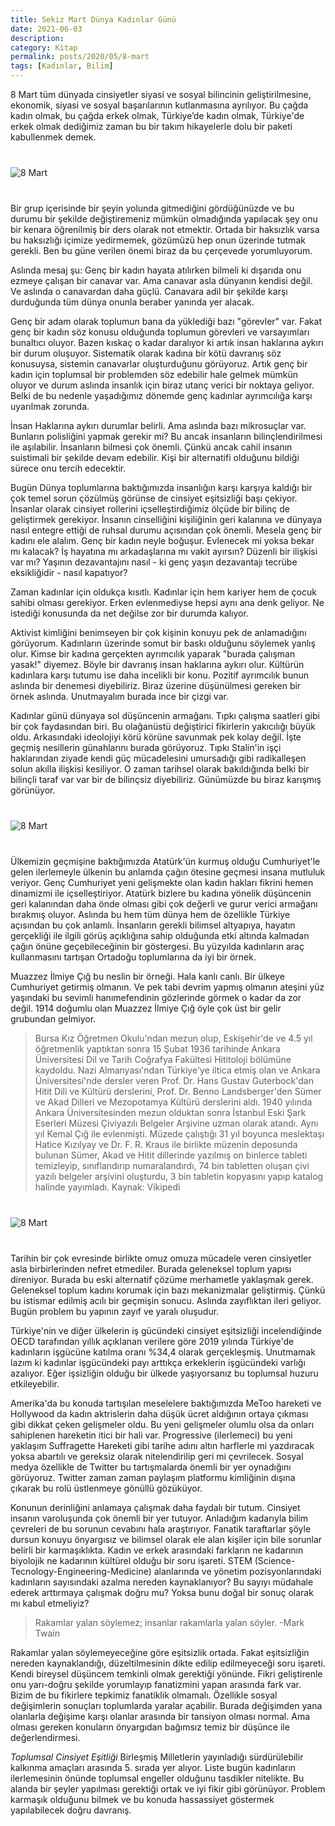 ```yaml
---
title: Sekiz Mart Dünya Kadınlar Günü
date: 2021-06-03
description: 
category: Kitap
permalink: posts/2020/05/8-mart
tags: [Kadınlar, Bilim]
---
```


8 Mart tüm dünyada cinsiyetler siyasi ve sosyal bilincinin geliştirilmesine, ekonomik, siyasi ve sosyal başarılarının kutlanmasına ayrılıyor. Bu çağda kadın olmak, bu çağda erkek olmak, Türkiye’de kadın olmak, Türkiye'de erkek olmak dediğimiz zaman bu bir takım hikayelerle dolu bir paketi kabullenmek demek. 

<div class="row" style="margin-bottom: 2.5rem; margin-top: 2.5rem;">
   <div class="ten columns"><img class="u-max-full-width" src="https://derinmavi.io/images/8march.jpg" alt="8 Mart"></div>
   <div class="two column"></div>
</div>

Bir grup içerisinde bir şeyin yolunda gitmediğini gördüğünüzde ve bu durumu bir şekilde değiştiremeniz mümkün olmadığında yapılacak şey onu bir kenara öğrenilmiş bir ders olarak not etmektir. Ortada bir haksızlık varsa bu haksızlığı içimize yedirmemek, gözümüzü hep onun üzerinde tutmak gerekli. Ben bu güne verilen önemi biraz da bu çerçevede yorumluyorum. 

Aslında mesaj şu: Genç bir kadın hayata atılırken bilmeli ki dışarıda onu ezmeye çalışan bir canavar var. Ama canavar asla dünyanın kendisi değil. Ve aslında o canavardan daha güçlü. Canavara adil bir şekilde karşı durduğunda tüm dünya onunla beraber yanında yer alacak.

Genç bir adam olarak toplumun bana da yüklediği bazı "görevler" var. Fakat genç bir kadın söz konusu olduğunda toplumun görevleri ve varsayımları bunaltıcı oluyor. Bazen kıskaç o kadar daralıyor ki artık insan haklarına aykırı bir durum oluşuyor. Sistematik olarak kadına bir kötü davranış söz konusuysa, sistemin canavarlar oluşturduğunu görüyoruz. Artık genç bir kadın için toplumsal bir problemden söz edebilir hale gelmek mümkün oluyor ve durum aslında insanlık için biraz utanç verici bir noktaya geliyor. Belki de bu nedenle yaşadığımız dönemde genç kadınlar ayrımcılığa karşı uyarılmak zorunda.

İnsan Haklarına aykırı durumlar belirli. Ama aslında bazı mikrosuçlar var. Bunların polisliğini yapmak gerekir mi? Bu ancak insanların bilinçlendirilmesi ile aşılabilir. İnsanların bilmesi çok önemli. Çünkü ancak cahil insanın suistimali bir şekilde devam edebilir. Kişi bir alternatifi olduğunu bildiği sürece onu tercih edecektir.

Bugün Dünya toplumlarına baktığımızda insanlığın karşı karşıya kaldığı bir çok temel sorun çözülmüş görünse de cinsiyet eşitsizliği başı çekiyor. İnsanlar olarak cinsiyet rollerini içselleştirdiğimiz ölçüde bir bilinç de geliştirmek gerekiyor. İnsanın cinselliğini kişiliğinin geri kalanına ve dünyaya nasıl entegre ettiği de ruhsal durumu açısından çok önemli. Mesela genç bir kadını ele alalım. Genç bir kadın neyle boğuşur. Evlenecek mi yoksa bekar mı kalacak? İş hayatına mı arkadaşlarına mı vakit ayırsın? Düzenli bir ilişkisi var mı? Yaşının dezavantajını nasıl - ki genç yaşın dezavantajı tecrübe eksikliğidir - nasıl kapatıyor?

Zaman kadınlar için oldukça kısıtlı. Kadınlar için hem kariyer hem de çocuk sahibi olması gerekiyor. Erken evlenmediyse hepsi aynı ana denk geliyor. Ne istediği konusunda da net değilse zor bir durumda kalıyor. 

Aktivist kimliğini benimseyen bir çok kişinin konuyu pek de anlamadığını görüyorum. Kadınların üzerinde somut bir baskı olduğunu söylemek yanlış olur. Kimse bir kadına gerçekten ayrımcılık yaparak "burada çalışman yasak!" diyemez. Böyle bir davranış insan haklarına aykırı olur. Kültürün kadınlara karşı tutumu ise daha incelikli bir konu. Pozitif ayrımcılık bunun aslında bir denemesi diyebiliriz. Biraz üzerine düşünülmesi gereken bir örnek aslında. Unutmayalım burada ince bir çizgi var.

Kadınlar günü dünyaya sol düşüncenin armağanı. Tıpkı çalışma saatleri gibi bir çok faydasından biri. Bu olağanüstü değiştirici fikirlerin yakıcılığı büyük oldu. Arkasındaki ideolojiyi körü körüne savunmak pek kolay değil. İşte geçmiş nesillerin günahlarını burada görüyoruz. Tıpkı Stalin'in işçi haklarından ziyade kendi güç mücadelesini umursadığı gibi radikalleşen solun akılla ilişkisi kesiliyor. O zaman tarihsel olarak bakıldığında belki bir bilinçli taraf var var bir de bilinçsiz diyebiliriz. Günümüzde bu biraz karışmış görünüyor.

<div class="row" style="margin-bottom: 2.5rem; margin-top: 2.5rem;">
   <div class="ten columns"><img class="u-max-full-width" src="https://derinmavi.io/images/ataturk_kadin.jpg" alt="8 Mart"></div>
   <div class="two column"></div>
</div>

Ülkemizin geçmişine baktığımızda Atatürk'ün kurmuş olduğu Cumhuriyet'le gelen ilerlemeyle ülkenin bu anlamda çağın ötesine geçmesi insana mutluluk veriyor. Genç Cumhuriyet yeni gelişmekte olan kadın hakları fikrini hemen dinamizmi ile içselleştiriyor. Atatürk bizlere bu kadına yönelik düşüncenin geri kalanından daha önde olması gibi çok değerli ve gurur verici armağanı bırakmış oluyor. Aslında bu hem tüm dünya hem de özellikle Türkiye açısından bu çok anlamlı. İnsanların gerekli bilimsel altyapıya, hayatın gerçekliği ile ilgili görüş açıklığına sahip olduğunda etki altında kalmadan çağın önüne geçebileceğinin bir göstergesi. Bu yüzyılda kadınların araç kullanmasını tartışan Ortadoğu toplumlarına da iyi bir örnek. 

Muazzez İlmiye Çığ bu neslin bir örneği. Hala kanlı canlı. Bir ülkeye Cumhuriyet getirmiş olmanın. Ve pek tabi devrim yapmış olmanın ateşini yüz yaşındaki bu sevimli hanımefendinin gözlerinde görmek o kadar da zor değil. 1914 doğumlu olan Muazzez İlmiye Çığ öyle çok üst bir gelir grubundan gelmiyor.

> Bursa Kız Öğretmen Okulu'ndan mezun olup, Eskişehir'de ve 4.5 yıl öğretmenlik yaptıktan sonra 15 Şubat 1936 tarihinde Ankara Üniversitesi Dil ve Tarih Coğrafya Fakültesi Hititoloji bölümüne kaydoldu. Nazi Almanyası'ndan Türkiye'ye iltica etmiş olan ve Ankara Üniversitesi'nde dersler veren Prof. Dr. Hans Gustav Guterbock'dan Hitit Dili ve Kültürü derslerini, Prof. Dr. Benno Landsberger'den Sümer ve Akad Dilleri ve Mezopotamya Kültürü derslerini aldı. 1940 yılında Ankara Üniversitesinden mezun olduktan sonra İstanbul Eski Şark Eserleri Müzesi Çiviyazılı Belgeler Arşivine uzman olarak atandı. Aynı yıl Kemal Çığ ile evlenmişti. Müzede çalıştığı 31 yıl boyunca meslektaşı Hatice Kızılyay ve Dr. F. R. Kraus ile birlikte müzenin deposunda bulunan Sümer, Akad ve Hitit dillerinde yazılmış on binlerce tableti temizleyip, sınıflandırıp numaralandırdı, 74 bin tabletten oluşan çivi yazılı belgeler arşivini oluşturdu, 3 bin tabletin kopyasını yapıp katalog halinde yayımladı. Kaynak: Vikipedi

<div class="row" style="margin-bottom: 2.5rem; margin-top: 2.5rem;">
   <div class="ten columns"><img class="u-max-full-width" src="https://derinmavi.io/images/muazzez_ilmiye_cig.jpg" alt="8 Mart"></div>
   <div class="two column"></div>
</div>

Tarihin bir çok evresinde birlikte omuz omuza mücadele veren cinsiyetler asla birbirlerinden nefret etmediler. Burada geleneksel toplum yapısı direniyor. Burada bu eski alternatif çözüme merhametle yaklaşmak gerek. Geleneksel toplum kadını korumak için bazı mekanizmalar geliştirmiş. Çünkü bu istismar edilmiş acılı bir geçmişin sonucu. Aslında zayıflıktan ileri geliyor. Bugün problem bu yapının zayıf ve yaralı oluşudur.

Türkiye'nin ve diğer ülkelerin iş gücündeki cinsiyet eşitsizliği incelendiğinde OECD tarafından yıllık açıklanan verilere göre 2019 yılında Türkiye'de kadınların işgücüne katılma oranı %34,4 olarak gerçekleşmiş. Unutmamak lazım ki kadınlar işgücündeki payı arttıkça erkeklerin işgücündeki varlığı azalıyor. Eğer işsizliğin olduğu bir ülkede yaşıyorsanız bu toplumsal huzuru etkileyebilir.

Amerika'da bu konuda tartışılan meselelere baktığımızda MeToo hareketi ve Hollywood da kadın aktrislerin daha düşük ücret aldığının ortaya çıkması gibi dikkat çeken gelişmeler oldu. Bu yeni gelişmeler olumlu olsa da onları sahiplenen hareketin itici bir hali var. Progressive (ilerlemeci) bu yeni yaklaşım Suffragette Hareketi gibi tarihe adını altın harflerle mi yazdıracak yoksa abartılı ve gereksiz olarak nitelendirilip geri mi çevrilecek. Sosyal medya özellikle de Twitter bu tartışmalarda önemli bir yer oynadığını görüyoruz. Twitter zaman zaman paylaşım platformu kimliğinin dışına çıkarak bu rolü üstlenmeye gönüllü gözüküyor.

Konunun derinliğini anlamaya çalışmak daha faydalı bir tutum. Cinsiyet insanın varoluşunda çok önemli bir yer tutuyor. Anladığım kadarıyla bilim çevreleri de bu sorunun cevabını hala araştırıyor. Fanatik taraftarlar şöyle dursun konuyu önyargısız ve bilimsel olarak ele alan kişiler için bile sorunlar belirli bir karmaşıklıkta. Kadın ve erkek arasındaki farkların ne kadarının biyolojik ne kadarının kültürel olduğu bir soru işareti. STEM (Science-Tecnology-Engineering-Medicine) alanlarında ve yönetim pozisyonlarındaki kadınların sayısındaki azalma nereden kaynaklanıyor? Bu sayıyı müdahale ederek arttırmaya çalışmak doğru mu? Yoksa bunu doğal bir sonuç olarak mı kabul etmeliyiz?

> Rakamlar yalan söylemez; insanlar rakamlarla yalan söyler. -Mark Twain

Rakamlar yalan söylemeyeceğine göre eşitsizlik ortada. Fakat  eşitsizliğin nereden kaynaklandığı, düzeltilmesinin dikte edilip edilmeyeceği soru işareti. Kendi bireysel düşüncem temkinli olmak gerektiği yönünde. Fikri geliştirenle onu yarı-doğru şekilde yorumlayıp fanatizmini yapan arasında fark var. Bizim de bu fikirlere tepkimiz fanatiklik olmamalı. Özellikle sosyal değişimlerin sonuçları toplumlarda yaralar açabilir. Burada değişimden yana olanlarla değişime karşı olanlar arasında bir tansiyon olması normal. Ama olması gereken konuların önyargıdan bağımsız temiz bir düşünce ile değerlendirmesi.

*Toplumsal Cinsiyet Eşitliği* Birleşmiş Milletlerin yayınladığı sürdürülebilir kalkınma amaçları arasında 5. sırada yer alıyor. Liste bugün kadınların ilerlemesinin önünde toplumsal engeller olduğunu tasdikler nitelikte. Bu alanda bir şeyler yapılması gerektiği ortak ve iyi fikir gibi görünüyor. Problem karmaşık olduğunu bilmek ve bu konuda hassassiyet göstermek yapılabilecek doğru davranış.
